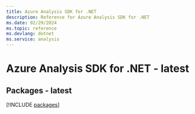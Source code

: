 ```yaml
---
title: Azure Analysis SDK for .NET
description: Reference for Azure Analysis SDK for .NET
ms.date: 02/29/2024
ms.topic: reference
ms.devlang: dotnet
ms.service: analysis
---
```

# Azure Analysis SDK for .NET - latest
## Packages - latest
[!INCLUDE [packages](analysis-index.md)]